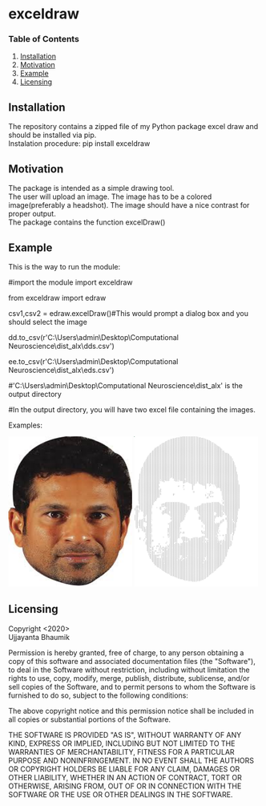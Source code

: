 # exceldraw

### Table of Contents

1. [Installation](#installation)
2. [Motivation](#motivation)
3. [Example](#example)
4. [Licensing](#licensing)

## Installation <a name="installation"></a>
The repository contains a zipped file of my Python package excel draw and should be installed via pip.<br/>
Instalation procedure: pip install exceldraw

## Motivation <a name="Motivation"></a>
The package is intended as a simple drawing tool.<br/>
The user will upload an image. The image has to be a colored image(preferably a headshot). The image should have a nice contrast for proper output.<br/>
The package contains the function excelDraw() <br/>

## Example <a name="Example"></a>
This is the way to run the module:

#import the module
import exceldraw

from exceldraw import edraw

csv1,csv2 = edraw.excelDraw()#This would prompt a dialog box and you should select the image

dd.to_csv(r'C:\Users\admin\Desktop\Computational Neuroscience\dist_alx\dds.csv')

ee.to_csv(r'C:\Users\admin\Desktop\Computational Neuroscience\dist_alx\eds.csv')

#'C:\Users\admin\Desktop\Computational Neuroscience\dist_alx\' is the output directory

#In the output directory, you will have two excel file containing the images.


Examples:

<img src="https://github.com/jojo96/exceldraw/blob/master/srt.jpg" width=49% height=300 alt="blue moon lake"> <img src="https://github.com/jojo96/exceldraw/blob/master/srtexcel.jpg" width=49% height=300 alt="starry night">

## Licensing <a name="Licensing"></a>

Copyright <2020><br/> Ujjayanta Bhaumik <br/>

Permission is hereby granted, free of charge, to any person obtaining a copy of this software and associated documentation files (the "Software"), to deal in the Software without restriction, including without limitation the rights to use, copy, modify, merge, publish, distribute, sublicense, and/or sell copies of the Software, and to permit persons to whom the Software is furnished to do so, subject to the following conditions:

The above copyright notice and this permission notice shall be included in all copies or substantial portions of the Software.

THE SOFTWARE IS PROVIDED "AS IS", WITHOUT WARRANTY OF ANY KIND, EXPRESS OR IMPLIED, INCLUDING BUT NOT LIMITED TO THE WARRANTIES OF MERCHANTABILITY, FITNESS FOR A PARTICULAR PURPOSE AND NONINFRINGEMENT. IN NO EVENT SHALL THE AUTHORS OR COPYRIGHT HOLDERS BE LIABLE FOR ANY CLAIM, DAMAGES OR OTHER LIABILITY, WHETHER IN AN ACTION OF CONTRACT, TORT OR OTHERWISE, ARISING FROM, OUT OF OR IN CONNECTION WITH THE SOFTWARE OR THE USE OR OTHER DEALINGS IN THE SOFTWARE.
